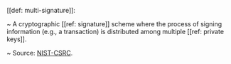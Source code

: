[[def: multi-signature]]:

~ A cryptographic [[ref: signature]] scheme where the process of signing information (e.g., a transaction) is distributed among multiple [[ref: private keys]].

~ Source: [NIST-CSRC](https://csrc.nist.gov/glossary/term/multi_signature).

